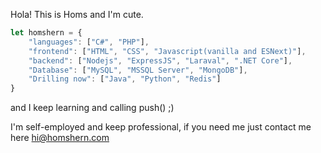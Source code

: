 Hola! This is Homs and I'm cute.

```javascript
let homshern = {
    "languages": ["C#", "PHP"],
    "frontend": ["HTML", "CSS", "Javascript(vanilla and ESNext)"],
    "backend": ["Nodejs", "ExpressJS", "Laraval", ".NET Core"],
    "Database": ["MySQL", "MSSQL Server", "MongoDB"],
    "Drilling now": ["Java", "Python", "Redis"]
}
```

and I keep learning and calling push() ;)

I'm self-employed and keep professional, if you need me just contact me here hi@homshern.com